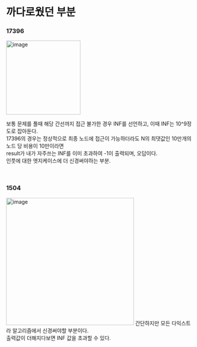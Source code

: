 # 까다로웠던 부분

### 17396
<img width="200" alt="image" src="https://user-images.githubusercontent.com/57023279/201478339-579b3757-fe28-4378-ad2f-722bc83ef1db.png">

보통 문제를 풀때 해당 간선까지 접근 불가한 경우 INF를 선언하고, 이때 INF는 10^9정도로 잡아둔다.</br>
17396의 경우는 정상적으로 최종 노드에 접근이 가능하더라도 N의 최댓값인 10만개의 노드 당 비용이 10만이라면</br>
result가 내가 자주쓰는 INF를 이미 초과하여 -1이 출력되며, 오답이다.</br>
인풋에 대한 엣지케이스에 더 신경써야하는 부분.

</br>

### 1504
<img width="344" alt="image" src="https://user-images.githubusercontent.com/57023279/201478503-909bcc8a-f599-42d4-b4b7-200138387e23.png">
간단하지만 모든 다익스트라 알고리즘에서 신경써야할 부분이다. </br>
출력값이 더해지다보면 INF 값을 초과할 수 있다.</br>
